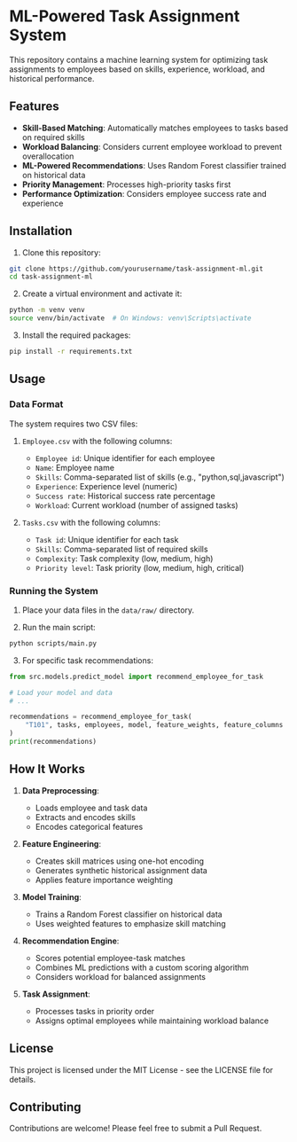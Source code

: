 # ML-Powered Task Assignment System

This repository contains a machine learning system for optimizing task assignments to employees based on skills, experience, workload, and historical performance.

## Features

- **Skill-Based Matching**: Automatically matches employees to tasks based on required skills
- **Workload Balancing**: Considers current employee workload to prevent overallocation
- **ML-Powered Recommendations**: Uses Random Forest classifier trained on historical data
- **Priority Management**: Processes high-priority tasks first
- **Performance Optimization**: Considers employee success rate and experience

## Installation

1. Clone this repository:
```bash
git clone https://github.com/yourusername/task-assignment-ml.git
cd task-assignment-ml
```

2. Create a virtual environment and activate it:
```bash
python -m venv venv
source venv/bin/activate  # On Windows: venv\Scripts\activate
```

3. Install the required packages:
```bash
pip install -r requirements.txt
```

## Usage

### Data Format

The system requires two CSV files:

1. `Employee.csv` with the following columns:
   - `Employee id`: Unique identifier for each employee
   - `Name`: Employee name
   - `Skills`: Comma-separated list of skills (e.g., "python,sql,javascript")
   - `Experience`: Experience level (numeric)
   - `Success rate`: Historical success rate percentage
   - `Workload`: Current workload (number of assigned tasks)

2. `Tasks.csv` with the following columns:
   - `Task id`: Unique identifier for each task
   - `Skills`: Comma-separated list of required skills
   - `Complexity`: Task complexity (low, medium, high)
   - `Priority level`: Task priority (low, medium, high, critical)

### Running the System

1. Place your data files in the `data/raw/` directory.

2. Run the main script:
```bash
python scripts/main.py
```

3. For specific task recommendations:
```python
from src.models.predict_model import recommend_employee_for_task

# Load your model and data
# ...

recommendations = recommend_employee_for_task(
    "T101", tasks, employees, model, feature_weights, feature_columns
)
print(recommendations)
```

## How It Works

1. **Data Preprocessing**: 
   - Loads employee and task data
   - Extracts and encodes skills
   - Encodes categorical features

2. **Feature Engineering**:
   - Creates skill matrices using one-hot encoding
   - Generates synthetic historical assignment data
   - Applies feature importance weighting

3. **Model Training**:
   - Trains a Random Forest classifier on historical data
   - Uses weighted features to emphasize skill matching

4. **Recommendation Engine**:
   - Scores potential employee-task matches
   - Combines ML predictions with a custom scoring algorithm
   - Considers workload for balanced assignments

5. **Task Assignment**:
   - Processes tasks in priority order
   - Assigns optimal employees while maintaining workload balance

## License

This project is licensed under the MIT License - see the LICENSE file for details.

## Contributing

Contributions are welcome! Please feel free to submit a Pull Request.
